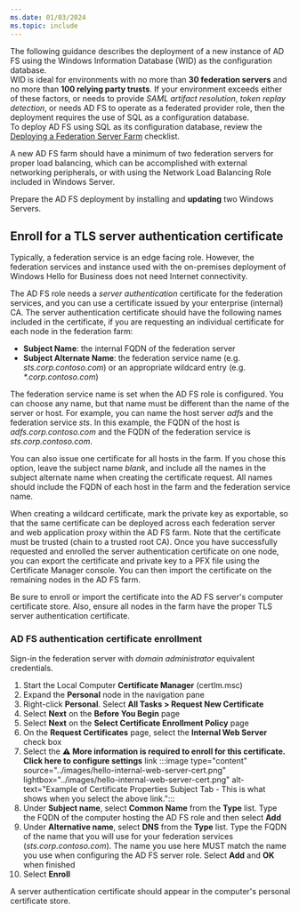 ```yaml
---
ms.date: 01/03/2024
ms.topic: include
---
```


The following guidance describes the deployment of a new instance of AD FS using the Windows Information Database (WID) as the configuration database.\
WID is ideal for environments with no more than **30 federation servers** and no more than **100 relying party trusts**. If your environment exceeds either of these factors, or needs to provide *SAML artifact resolution*, *token replay detection*, or needs AD FS to operate as a federated provider role, then the deployment requires the use of SQL as a configuration database.\
To deploy AD FS using SQL as its configuration database, review the [Deploying a Federation Server Farm](/windows-server/identity/ad-fs/deployment/deploying-a-federation-server-farm) checklist.

A new AD FS farm should have a minimum of two federation servers for proper load balancing, which can be accomplished with external networking peripherals, or with using the Network Load Balancing Role included in Windows Server.

Prepare the AD FS deployment by installing and **updating** two Windows Servers.

## Enroll for a TLS server authentication certificate

Typically, a federation service is an edge facing role. However, the federation services and instance used with the on-premises deployment of Windows Hello for Business does not need Internet connectivity.

The AD FS role needs a *server authentication* certificate for the federation services, and you can use a certificate issued by your enterprise (internal) CA. The server authentication certificate should have the following names included in the certificate, if you are requesting an individual certificate for each node in the federation farm:

 - **Subject Name**: the internal FQDN of the federation server
 - **Subject Alternate Name**: the federation service name (e.g. *sts.corp.contoso.com*) or an appropriate wildcard entry (e.g. *\*.corp.contoso.com*)

The federation service name is set when the AD FS role is configured. You can choose any name, but that name must be different than the name of the server or host. For example, you can name the host server *adfs* and the federation service *sts*. In this example, the FQDN of the host is *adfs.corp.contoso.com* and the FQDN of the federation service is *sts.corp.contoso.com*.

You can also issue one certificate for all hosts in the farm. If you chose this option, leave the subject name *blank*, and include all the names in the subject alternate name when creating the certificate request. All names should include the FQDN of each host in the farm and the federation service name.

When creating a wildcard certificate, mark the private key as exportable, so that the same certificate can be deployed across each federation server and web application proxy within the AD FS farm. Note that the certificate must be trusted (chain to a trusted root CA). Once you have successfully requested and enrolled the server authentication certificate on one node, you can export the certificate and private key to a PFX file using the Certificate Manager console. You can then import the certificate on the remaining nodes in the AD FS farm.

Be sure to enroll or import the certificate into the AD FS server's computer certificate store. Also, ensure all nodes in the farm have the proper TLS server authentication certificate.

### AD FS authentication certificate enrollment

Sign-in the federation server with *domain administrator* equivalent credentials.

1. Start the Local Computer **Certificate Manager** (certlm.msc)
1. Expand the **Personal** node in the navigation pane
1. Right-click **Personal**. Select **All Tasks > Request New Certificate**
1. Select **Next** on the **Before You Begin** page
1. Select **Next** on the **Select Certificate Enrollment Policy** page
1. On the **Request Certificates** page, select the **Internal Web Server** check box
1. Select the **⚠️ More information is required to enroll for this certificate. Click here to configure settings** link
    :::image type="content" source="../images/hello-internal-web-server-cert.png" lightbox="../images/hello-internal-web-server-cert.png" alt-text="Example of Certificate Properties Subject Tab - This is what shows when you select the above link.":::
1. Under **Subject name**, select **Common Name** from the **Type** list. Type the FQDN of the computer hosting the AD FS role and then select **Add**
1. Under **Alternative name**, select **DNS** from the **Type** list. Type the FQDN of the name that you will use for your federation services (*sts.corp.contoso.com*). The name you use here MUST match the name you use when configuring the AD FS server role. Select **Add** and **OK** when finished
1. Select **Enroll**

A server authentication certificate should appear in the computer's personal certificate store.
